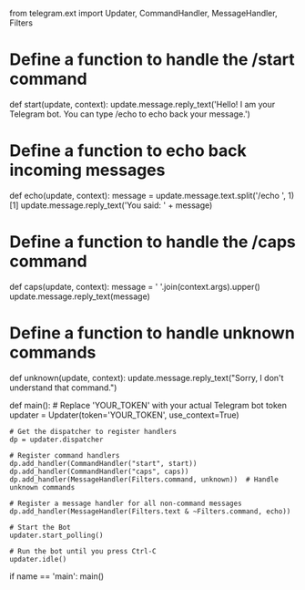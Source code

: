 from telegram.ext import Updater, CommandHandler, MessageHandler, Filters

# Define a function to handle the /start command
def start(update, context):
    update.message.reply_text('Hello! I am your Telegram bot. You can type /echo <message> to echo back your message.')

# Define a function to echo back incoming messages
def echo(update, context):
    message = update.message.text.split('/echo ', 1)[1]
    update.message.reply_text('You said: ' + message)

# Define a function to handle the /caps command
def caps(update, context):
    message = ' '.join(context.args).upper()
    update.message.reply_text(message)

# Define a function to handle unknown commands
def unknown(update, context):
    update.message.reply_text("Sorry, I don't understand that command.")

def main():
    # Replace 'YOUR_TOKEN' with your actual Telegram bot token
    updater = Updater(token='YOUR_TOKEN', use_context=True)

    # Get the dispatcher to register handlers
    dp = updater.dispatcher

    # Register command handlers
    dp.add_handler(CommandHandler("start", start))
    dp.add_handler(CommandHandler("caps", caps))
    dp.add_handler(MessageHandler(Filters.command, unknown))  # Handle unknown commands

    # Register a message handler for all non-command messages
    dp.add_handler(MessageHandler(Filters.text & ~Filters.command, echo))

    # Start the Bot
    updater.start_polling()

    # Run the bot until you press Ctrl-C
    updater.idle()

if name == 'main':
    main()
